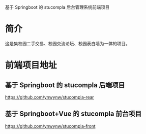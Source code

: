 基于 Springboot 的 stucompla 后台管理系统前端项目

# 简介

这是集校园二手交易、校园交流论坛、校园表白墙为一体的项目。

# 前端项目地址

## 基于 Springboot 的 stucompla 后端项目

https://github.com/ynwynw/stucompla-rear

## 基于 Springboot+Vue 的 stucompla 前台项目

https://github.com/ynwynw/stucompla-front
